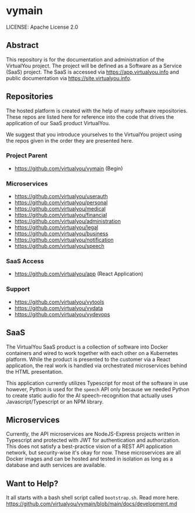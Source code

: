 # vymain
LICENSE: Apache License 2.0

## Abstract
This repository is for the documentation and administration of the VirtualYou 
project. The project will be defined as a Software as a Service (SaaS) project.
The SaaS is accessed via https://app.virtualyou.info and public documentation via
https://site.virtualyou.info.

## Repositories
The hosted platform is created with the help of many software repositories. These 
repos are listed here for reference into the code that drives the application of our
SaaS product VirtualYou.

We suggest that you introduce yourselves to the VirtualYou project using the repos
given in the order they are presented here.

### Project Parent
- https://github.com/virtualyou/vymain (Begin)

### Microservices
- https://github.com/virtualyou/userauth
- https://github.com/virtualyou/personal
- https://github.com/virtualyou/medical
- https://github.com/virtualyou/financial
- https://github.com/virtualyou/administration 
- https://github.com/virtualyou/legal
- https://github.com/virtualyou/business
- https://github.com/virtualyou/notification
- https://github.com/virtualyou/speech

### SaaS Access
- https://github.com/virtualyou/app (React Application)

### Support
- https://github.com/virtualyou/vytools
- https://github.com/virtualyou/vydata
- https://github.com/virtualyou/vydevops

## SaaS
The VirtualYou SaaS product is a collection of software into Docker containers
and wired to work together with each other on a Kubernetes platform. While the
product is presented to the customer via a React application, the real work is
handled via orchestrated microservices behind the HTML presentation.

This application currently utilizes Typescript for most of the software in use
however, Python is used for the `speech` API only because we needed Python to
create static audio for the AI speech-recognition that actually uses 
Javascript/Typescript or an NPM library.

## Microservices
Currently, the API microservices are NodeJS-Express projects written in Typescript
and protected with JWT for authentication and authorization. This does not satisfy
a best-practice vision of a REST API application network, but security-wise it's
okay for now. These microservices are all Docker images and can be hosted and tested 
in isolation as long as a database and auth services are available.

## Want to Help?
It all starts with a bash shell script called `bootstrap.sh`. Read more here.
https://github.com/virtualyou/vymain/blob/main/docs/development.md
